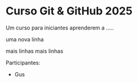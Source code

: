 # Curso Git & GitHub 2025

Um curso para iniciantes aprenderem a .....

uma nova linha

mais linhas mais linhas

Participantes:
- Gus